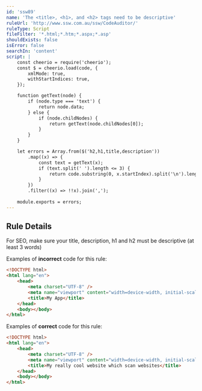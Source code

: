 ```yaml
---
id: 'ssw89'
name: 'The <title>, <h1>, and <h2> tags need to be descriptive'
ruleUrl: 'http://www.ssw.com.au/ssw/CodeAuditor/'
ruleType: Script
fileFilter: '*.html;*.htm;*.aspx;*.asp'
shouldExists: false
isError: false
searchIn: 'content'
script: |
    const cheerio = require('cheerio');
    const $ = cheerio.load(code, {
        xmlMode: true,
        withStartIndices: true,
    });

    function getText(node) {
        if (node.type === 'text') {
            return node.data;
        } else {
            if (node.childNodes) {
                return getText(node.childNodes[0]);
            }
        }
    }

    let errors = Array.from($('h2,h1,title,description'))
        .map((x) => {
            const text = getText(x);
            if (text.split(' ').length <= 3) {
                return code.substring(0, x.startIndex).split('\n').length;
            }
        })
        .filter((x) => !!x).join(',');
        
    module.exports = errors;
---
```


## Rule Details

For SEO, make sure your title, description, h1 and h2 must be descriptive (at least 3 words)

Examples of **incorrect** code for this rule:

```html
<!DOCTYPE html>
<html lang="en">
	<head>
		<meta charset="UTF-8" />
		<meta name="viewport" content="width=device-width, initial-scale=1.0" />
		<title>My App</title>
	</head>
	<body></body>
</html>
```

Examples of **correct** code for this rule:

```html
<!DOCTYPE html>
<html lang="en">
	<head>
		<meta charset="UTF-8" />
		<meta name="viewport" content="width=device-width, initial-scale=1.0" />
		<title>My really cool website which scan websites</title>
	</head>
	<body></body>
</html>
```
